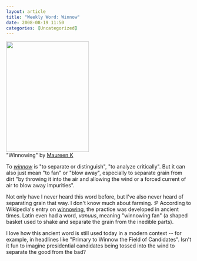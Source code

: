 ```yaml
---
layout: article
title: "Weekly Word: Winnow"
date: 2008-08-19 11:50
categories: [Uncategorized]
---
```

<div class="left"><img src="http://learningnerd.com/images/winnow.jpg" alt="" width="225" height="300" /><div class="caption">"Winnowing" by <a href="http://flickr.com/photos/mimk/400662560/" title="Winnowing">Maureen K</a></div></div>

To <em><a href="http://dictionary.reference.com/browse/winnow">winnow</a></em> is "to separate or distinguish", "to analyze critically". But it can also just mean "to fan" or "blow away", especially to separate grain from dirt "by throwing it into the air and allowing the wind or a forced current of air to blow away impurities".

Not only have I never heard this word before, but I've also never heard of separating grain that way. I don't know much about farming. :P According to Wikipedia's entry on <a href="http://en.wikipedia.org/wiki/Winnowing">winnowing</a>, the practice was developed in ancient times. Latin even had a word, <em>vanuus</em>, meaning "winnowing fan" (a shaped basket used to shake and separate the grain from the inedible parts).

I love how this ancient word is still used today in a modern context -- for example, in headlines like "Primary to Winnow the Field of Candidates". Isn't it fun to imagine presidential candidates being tossed into the wind to separate the good from the bad?
